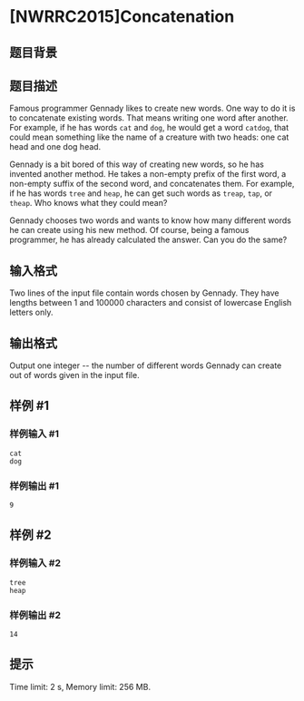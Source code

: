 # [NWRRC2015]Concatenation

## 题目背景



## 题目描述



Famous programmer Gennady likes to create new words. One way to do it is to concatenate existing words. That means writing one word after another. For example, if he has words `cat` and `dog`, he would get a word `catdog`, that could mean something like the name of a creature with two heads: one cat head and one dog head.

Gennady is a bit bored of this way of creating new words, so he has invented another method. He takes a non-empty prefix of the first word, a non-empty suffix of the second word, and concatenates them. For example, if he has words `tree` and `heap`, he can get such words as `treap`, `tap`, or `theap`. Who knows what they could mean?

Gennady chooses two words and wants to know how many different words he can create using his new method. Of course, being a famous programmer, he has already calculated the answer. Can you do the same?



## 输入格式



Two lines of the input file contain words chosen by Gennady. They have lengths between $1$ and $100 000$ characters and consist of lowercase English letters only.



## 输出格式



Output one integer -- the number of different words Gennady can create out of words given in the input file.



## 样例 #1

### 样例输入 #1
```
cat
dog
```

### 样例输出 #1

```
9
```

## 样例 #2

### 样例输入 #2
```
tree
heap
```

### 样例输出 #2

```
14
```

## 提示

Time limit: 2 s, Memory limit: 256 MB. 


